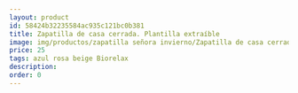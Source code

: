 ```yaml
---
layout: product
id: 58424b32235584ac935c121bc0b381
title: Zapatilla de casa cerrada. Plantilla extraíble 
image: img/productos/zapatilla señora invierno/Zapatilla de casa cerrada. Plantilla extraíble =25=azul rosa beige Biorelax.webp
price: 25
tags: azul rosa beige Biorelax
description: 
order: 0
---
```

